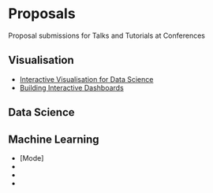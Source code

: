 # Proposals
Proposal submissions for Talks and Tutorials at Conferences

## Visualisation
- [Interactive Visualisation for Data Science](/interactive-vis-for-data-science.md)
- [Building Interactive Dashboards](/interactive-viz.md)

## Data Science


## Machine Learning
- [Mode]
- 
- 
- 